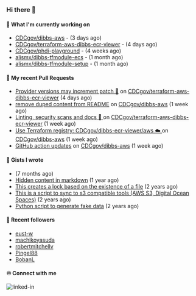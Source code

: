 ### Hi there 👋

#### 🚀 What I'm currently working on

- [CDCgov/dibbs-aws](https://github.com/CDCgov/dibbs-aws) -  (3 days ago)
- [CDCgov/terraform-aws-dibbs-ecr-viewer](https://github.com/CDCgov/terraform-aws-dibbs-ecr-viewer) -  (4 days ago)
- [CDCgov/phdi-playground](https://github.com/CDCgov/phdi-playground) -  (4 weeks ago)
- [alismx/dibbs-tfmodule-ecs](https://github.com/alismx/dibbs-tfmodule-ecs) -  (1 month ago)
- [alismx/dibbs-tfmodule-setup](https://github.com/alismx/dibbs-tfmodule-setup) -  (1 month ago)

#### 🔨 My recent Pull Requests

- [Provider versions may increment patch 🔼](https://github.com/CDCgov/terraform-aws-dibbs-ecr-viewer/pull/7) on [CDCgov/terraform-aws-dibbs-ecr-viewer](https://github.com/CDCgov/terraform-aws-dibbs-ecr-viewer) (4 days ago)
- [remove duped content from README](https://github.com/CDCgov/dibbs-aws/pull/42) on [CDCgov/dibbs-aws](https://github.com/CDCgov/dibbs-aws) (1 week ago)
- [Linting, security scans and docs 🥇 ](https://github.com/CDCgov/terraform-aws-dibbs-ecr-viewer/pull/1) on [CDCgov/terraform-aws-dibbs-ecr-viewer](https://github.com/CDCgov/terraform-aws-dibbs-ecr-viewer) (1 week ago)
- [Use Terraform registry: CDCgov/dibbs-ecr-viewer/aws ☁️ ](https://github.com/CDCgov/dibbs-aws/pull/40) on [CDCgov/dibbs-aws](https://github.com/CDCgov/dibbs-aws) (1 week ago)
- [GitHub action updates](https://github.com/CDCgov/dibbs-aws/pull/39) on [CDCgov/dibbs-aws](https://github.com/CDCgov/dibbs-aws) (1 week ago)

#### 📓 Gists I wrote

- [](https://gist.github.com/a8c473968f0d87c0532944017f844363) (7 months ago)
- [Hidden content in markdown](https://gist.github.com/cffeb79c933f98279c46906f390fd3a0) (1 year ago)
- [This creates a lock based on the existence of a file](https://gist.github.com/6bb524c02a636a478f49d7387f57869b) (2 years ago)
- [This is a script to sync to s3 compatible tools (AWS S3, Digital Ocean Spaces)](https://gist.github.com/7a42ab3b5203a9eca579f0a80a9dc63b) (2 years ago)
- [Python script to generate fake data](https://gist.github.com/ea13a03b628e2d682334c0adf38400c5) (2 years ago)

#### 👯 Recent followers

- [eust-w](https://github.com/eust-w)
- [machikoyasuda](https://github.com/machikoyasuda)
- [robertmitchellv](https://github.com/robertmitchellv)
- [Pingel88](https://github.com/Pingel88)
- [BobanL](https://github.com/BobanL)

#### ♾️ Connect with me
[<img align="left" alt="linked-in" src="https://img.shields.io/badge/linkedin-%230077B5.svg?&style=for-the-badge&logo=linkedin&logoColor=white" />](https://www.linkedin.com/in/alismx)
